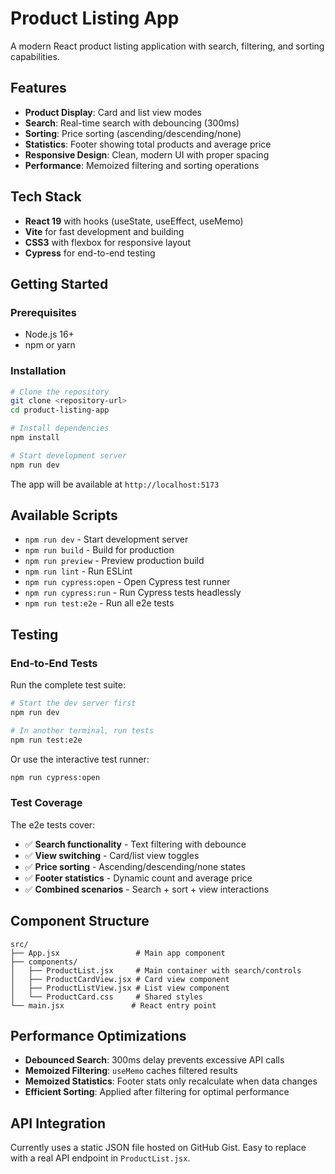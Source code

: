 # Product Listing App

A modern React product listing application with search, filtering, and sorting capabilities.

## Features

- **Product Display**: Card and list view modes
- **Search**: Real-time search with debouncing (300ms)
- **Sorting**: Price sorting (ascending/descending/none)
- **Statistics**: Footer showing total products and average price
- **Responsive Design**: Clean, modern UI with proper spacing
- **Performance**: Memoized filtering and sorting operations

## Tech Stack

- **React 19** with hooks (useState, useEffect, useMemo)
- **Vite** for fast development and building
- **CSS3** with flexbox for responsive layout
- **Cypress** for end-to-end testing

## Getting Started

### Prerequisites

- Node.js 16+ 
- npm or yarn

### Installation

```bash
# Clone the repository
git clone <repository-url>
cd product-listing-app

# Install dependencies
npm install

# Start development server
npm run dev
```

The app will be available at `http://localhost:5173`

## Available Scripts

- `npm run dev` - Start development server
- `npm run build` - Build for production
- `npm run preview` - Preview production build
- `npm run lint` - Run ESLint
- `npm run cypress:open` - Open Cypress test runner
- `npm run cypress:run` - Run Cypress tests headlessly
- `npm run test:e2e` - Run all e2e tests

## Testing

### End-to-End Tests

Run the complete test suite:

```bash
# Start the dev server first
npm run dev

# In another terminal, run tests
npm run test:e2e
```

Or use the interactive test runner:

```bash
npm run cypress:open
```

### Test Coverage

The e2e tests cover:

- ✅ **Search functionality** - Text filtering with debounce
- ✅ **View switching** - Card/list view toggles  
- ✅ **Price sorting** - Ascending/descending/none states
- ✅ **Footer statistics** - Dynamic count and average price
- ✅ **Combined scenarios** - Search + sort + view interactions

## Component Structure

```
src/
├── App.jsx                 # Main app component
├── components/
│   ├── ProductList.jsx     # Main container with search/controls
│   ├── ProductCardView.jsx # Card view component
│   ├── ProductListView.jsx # List view component
│   └── ProductCard.css     # Shared styles
└── main.jsx               # React entry point
```

## Performance Optimizations

- **Debounced Search**: 300ms delay prevents excessive API calls
- **Memoized Filtering**: `useMemo` caches filtered results
- **Memoized Statistics**: Footer stats only recalculate when data changes
- **Efficient Sorting**: Applied after filtering for optimal performance

## API Integration

Currently uses a static JSON file hosted on GitHub Gist. Easy to replace with a real API endpoint in `ProductList.jsx`.

